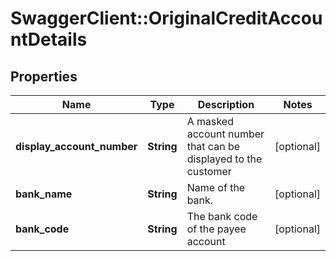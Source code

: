 # SwaggerClient::OriginalCreditAccountDetails

## Properties
Name | Type | Description | Notes
------------ | ------------- | ------------- | -------------
**display_account_number** | **String** | A masked account number that can be displayed to the customer | [optional] 
**bank_name** | **String** | Name of the bank. | [optional] 
**bank_code** | **String** | The bank code of the payee account | [optional] 


